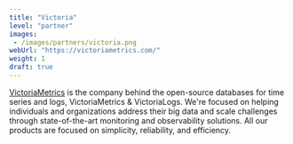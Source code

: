 ```yaml
---
title: "Victoria"
level: "partner"
images:
 - /images/partners/victoria.png
webUrl: "https://victoriametrics.com/"
weight: 1
draft: true
---
```


[VictoriaMetrics](https://victoriametrics.com/) is the company behind the open-source databases for time series and logs, VictoriaMetrics & VictoriaLogs. We're focused on helping individuals and organizations address their big data and scale challenges through state-of-the-art monitoring and observability solutions. All our products are focused on simplicity, reliability, and efficiency.